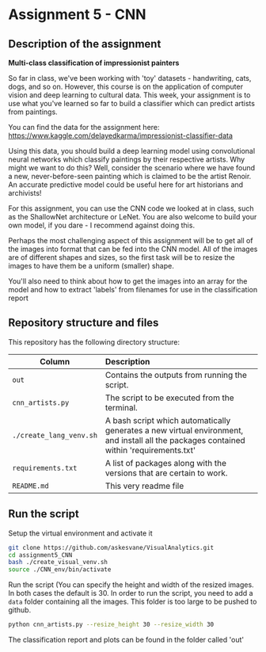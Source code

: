 # Assignment 5 - CNN

## Description of the assignment
__Multi-class classification of impressionist painters__

So far in class, we've been working with 'toy' datasets - handwriting, cats, dogs, and so on. However, this course is on the application of computer vision and deep learning to cultural data. This week, your assignment is to use what you've learned so far to build a classifier which can predict artists from paintings.

You can find the data for the assignment here: https://www.kaggle.com/delayedkarma/impressionist-classifier-data

Using this data, you should build a deep learning model using convolutional neural networks which classify paintings by their respective artists. Why might we want to do this? Well, consider the scenario where we have found a new, never-before-seen painting which is claimed to be the artist Renoir. An accurate predictive model could be useful here for art historians and archivists!

For this assignment, you can use the CNN code we looked at in class, such as the ShallowNet architecture or LeNet. You are also welcome to build your own model, if you dare - I recommend against doing this.

Perhaps the most challenging aspect of this assignment will be to get all of the images into format that can be fed into the CNN model. All of the images are of different shapes and sizes, so the first task will be to resize the images to have them be a uniform (smaller) shape.

You'll also need to think about how to get the images into an array for the model and how to extract 'labels' from filenames for use in the classification report


## Repository structure and files

This repository has the following directory structure:

| Column | Description|
|--------|:-----------|
```out``` | Contains the outputs from running the script.
```cnn_artists.py```| The script to be executed from the terminal.
```./create_lang_venv.sh``` | A bash script which automatically generates a new virtual environment, and install all the packages contained within 'requirements.txt'
```requirements.txt``` | A list of packages along with the versions that are certain to work.
```README.md``` | This very readme file


## Run the script
Setup the virtual environment and activate it
```bash
git clone https://github.com/askesvane/VisualAnalytics.git
cd assignment5_CNN
bash ./create_visual_venv.sh
source ./CNN_env/bin/activate
```

Run the script (You can specify the height and width of the resized images. In both cases the default is 30. In order to run the script, you need to add a ```data``` folder containing all the images. This folder is too large to be pushed to github.
```bash
python cnn_artists.py --resize_height 30 --resize_width 30 
```
The classification report and plots can be found in the folder called 'out'
